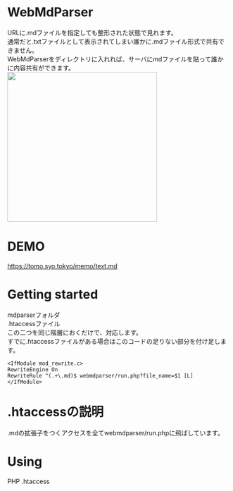 # WebMdParser
URLに.mdファイルを指定しても整形された状態で見れます。  
通常だと.txtファイルとして表示されてしまい誰かに.mdファイル形式で共有できません。  
WebMdParserをディレクトリに入れれば、サーバにmdファイルを貼って誰かに内容共有ができます。  
<img src="https://tomo.syo.tokyo/openimg/webmdparserimg2.png" width="340px">  

# DEMO
https://tomo.syo.tokyo/memo/text.md

# Getting started
mdparserフォルダ  
.htaccessファイル  
この二つを同じ階層におくだけで、対応します。  
すでに.htaccessファイルがある場合はこのコードの足りない部分を付け足します。  
<pre><code>&lt;IfModule mod_rewrite.c&gt;  
RewriteEngine On  
RewriteRule ^(.+\.md)$ webmdparser/run.php?file_name=$1 [L]  
&lt;/IfModule&gt;</code></pre> 

# .htaccessの説明
.mdの拡張子をつくアクセスを全てwebmdparser/run.phpに飛ばしています。

# Using
PHP
.htaccess